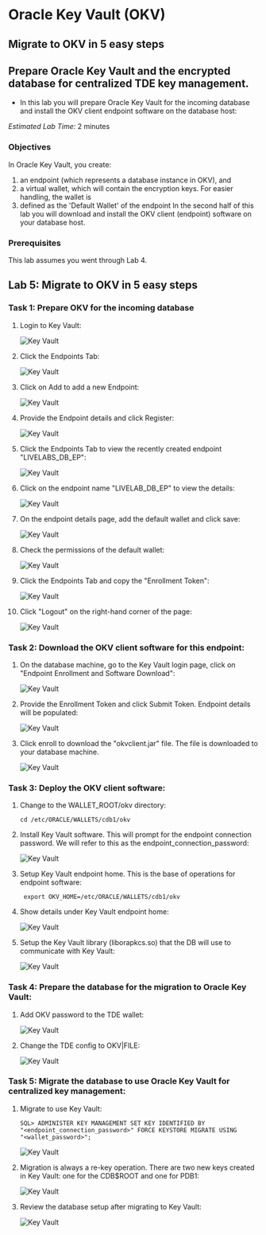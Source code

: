 # Oracle Key Vault (OKV)

## Migrate to OKV in 5 easy steps
## Prepare Oracle Key Vault and the encrypted database for centralized TDE key management. 
- In this lab you will prepare Oracle Key Vault for the incoming database and install the OKV client endpoint software on the database host:

*Estimated Lab Time:* 2 minutes

### Objectives
In Oracle Key Vault, you create:
1. an endpoint (which represents a database instance in OKV), and
2. a virtual wallet, which will contain the encryption keys. For easier handling, the wallet is 
3. defined as the 'Default Wallet' of the endpoint
In the second half of this lab you will download and install the OKV client (endpoint) software on your database host.

### Prerequisites
This lab assumes you went through Lab 4. 

## Lab 5: Migrate to OKV in 5 easy steps
### Task 1: Prepare OKV for the incoming database

1.  Login to Key Vault:

     ![Key Vault](./images/image-2025-7-24_12-13-38.png "Login to Key Vault.")

2. Click the Endpoints Tab:

    ![Key Vault](./images/image-2025-7-24_12-11-54.png "Click the Endpoints Tab.")

3.  Click on Add to add a new Endpoint:

    ![Key Vault](./images/image-2025-7-24_15-59-1.png "Click on Add to add a new Endpoint:")

4.  Provide the Endpoint details and click Register:

    ![Key Vault](./images/image-2025-7-24_12-17-29.png "Fill in the details of your endpoint: Endpoint Name is LIVELABS_DB_EP; Type is Oracle Database; OS Type is Linux; click 'Register'")

5.  Click the Endpoints Tab to view the recently created endpoint "LIVELABS_DB_EP":

    ![Key Vault](./images/image-2025-7-24_12-26-31.png "Click the Endpoints Tab to view the recently created endpoint LIVELABS_DB_EP:")

6.  Click on the endpoint name "LIVELAB_DB_EP" to view the details:

    ![Key Vault](./images/image-2025-7-24_12-26-40.png "Click on the endpoint name LIVELAB_DB_EP to view the details:")

7.  On the endpoint details page, add the default wallet and click save:

    ![Key Vault](./images/image-2025-7-24_16-12-59.png "On the endpoint details page, add the default wallet and click save:")

8.  Check the permissions of the default wallet:

    ![Key Vault](./images/image-2025-7-24_16-15-52.png "Check the permissions of the default wallet:")

9.  Click the Endpoints Tab and copy the "Enrollment Token":

    ![Key Vault](./images/image-2025-7-24_16-17-13.png "Click the Endpoints Tab and copy the Enrollment Token:")

10. Click "Logout" on the right-hand corner of the page:

    ![Key Vault](./images/image-2025-7-24_12-27-48.png "Click Logout on the right-hand corner of the page:")

### Task 2: Download the OKV client software for this endpoint:

1.  On the database machine, go to the Key Vault login page, click on "Endpoint Enrollment and Software Download":

    ![Key Vault](./images/image-2025-7-24_12-31-21.png "On the database machine, go to the Key Vault login page, click on Endpoint Enrollment and Software Download:")

2.  Provide the Enrollment Token and click Submit Token. Endpoint details will be populated:

    ![Key Vault](./images/image-2025-7-24_12-38-55.png "Provide the Enrollment Token and click Submit Token. Endpoint details will be populated:")

3.  Click enroll to download the "okvclient.jar" file. The file is downloaded to your database machine.

    ![Key Vault](./images/image-2025-7-24_16-22-35.png "Click enroll to download the okvclient.jar file. The file is downloaded to your database machine.")

### Task 3: Deploy the OKV client software:

1.  Change to the WALLET_ROOT/okv directory:

        cd /etc/ORACLE/WALLETS/cdb1/okv

2.  Install Key Vault software. This will prompt for the endpoint connection password. We will refer to this as the endpoint_connection_password:

    ![Key Vault](./images/image-2025-7-24_12-48-0.png " Install Key Vault software. This will prompt for the endpoint connection password.")

3.  Setup Key Vault endpoint home. This is the base of operations for endpoint software:

         export OKV_HOME=/etc/ORACLE/WALLETS/cdb1/okv

4.  Show details under Key Vault endpoint home:

    ![Key Vault](./images/image-2025-7-24_16-33-45.png "Show details under Key Vault endpoint home:")

5.  Setup the Key Vault library (liborapkcs.so) that the DB will use to communicate with Key Vault:

    ![Key Vault](./images/image-2025-7-24_12-50-7.png "Setup the Key Vault library (liborapkcs.so) that the DB will use to communicate with Key Vault:")

### Task 4: Prepare the database for the migration to Oracle Key Vault:

1.  Add OKV password to the TDE wallet:

    ![Key Vault](./images/image-2025-7-24_12-52-28.png "Add OKV password to the TDE wallet:")

2.  Change the TDE config to OKV|FILE:

    ![Key Vault](./images/image-2025-7-24_12-53-4.png "Change the TDE config to OKV|FILE:")

### Task 5: Migrate the database to use Oracle Key Vault for centralized key management:

1.  Migrate to use Key Vault:

        SQL> ADMINISTER KEY MANAGEMENT SET KEY IDENTIFIED BY
        "<endpoint_connection_password>" FORCE KEYSTORE MIGRATE USING
        "<wallet_password>";

    ![Key Vault](./images/image-2025-7-24_12-54-16.png "Add OKV password to the TDE wallet:")

2.  Migration is always a re-key operation. There are two new keys created in Key Vault: one for the CDB$ROOT and one for PDB1:

    ![Key Vault](./images/image-2025-7-24_16-58-54.png "Migration is always a re-key operation. There are two new keys created in Key Vault: one for the CDB$ROOT and one for PDB1:")

3.  Review the database setup after migrating to Key Vault:

    ![Key Vault](./images/image-2025-7-24_17-8-50.png "Review the database setup after migrating to Key Vault:")
